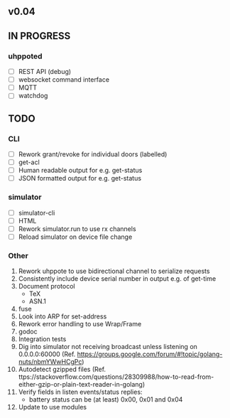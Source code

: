 ## v0.04

## IN PROGRESS

### uhppoted
- [ ] REST API (debug)
- [ ] websocket command interface
- [ ] MQTT 
- [ ] watchdog

## TODO

### CLI
- [ ] Rework grant/revoke for individual doors (labelled)
- [ ] get-acl
- [ ] Human readable output for e.g. get-status
- [ ] JSON formatted output for e.g. get-status

### simulator
- [ ] simulator-cli
- [ ] HTML
- [ ] Rework simulator.run to use rx channels
- [ ] Reload simulator on device file change

### Other

1.  Rework uhppote to use bidirectional channel to serialize requests
2.  Consistently include device serial number in output e.g. of get-time
3.  Document protocol
    - TeX
    - ASN.1
4.  fuse
5.  Look into ARP for set-address
6.  Rework error handling to use Wrap/Frame
7.  godoc
8.  Integration tests
9. Dig into simulator not receiving broadcast unless listening on 0.0.0.0:60000
    (Ref. https://groups.google.com/forum/#!topic/golang-nuts/nbmYWwHCgPc)
10. Autodetect gzipped files
    (Ref. ttps://stackoverflow.com/questions/28309988/how-to-read-from-either-gzip-or-plain-text-reader-in-golang)
11. Verify fields in listen events/status replies:
    - battery status can be (at least) 0x00, 0x01 and 0x04
12. Update to use modules

